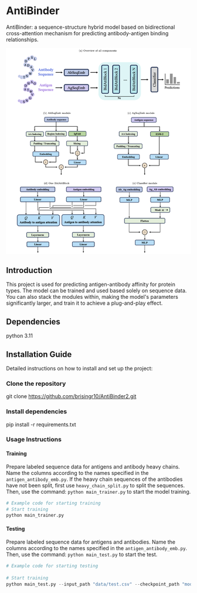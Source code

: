 # AntiBinder
AntiBinder: a sequence-structure hybrid model based on bidirectional cross-attention mechanism for predicting antibody-antigen binding relationships.

![framework](./figures/model_all.png)

## Introduction
This project is used for predicting antigen-antibody affinity for protein types. The model can be trained and used based solely on sequence data. You can also stack the modules within, making the model's parameters significantly larger, and train it to achieve a plug-and-play effect.

## Dependencies
python 3.11

## Installation Guide
Detailed instructions on how to install and set up the project:

### Clone the repository
git clone https://github.com/brisingr10/AntiBinder2.git

### Install dependencies
pip install -r requirements.txt

### Usage Instructions
#### Training
Prepare labeled sequence data for antigens and antibody heavy chains. Name the columns according to the names specified in the `antigen_antibody_emb.py`. If the heavy chain sequences of the antibodies have not been split, first use `heavy_chain_split.py` to split the sequences. Then, use the command: `python main_trainer.py` to start the model training.

```python
# Example code for starting training
# Start training
python main_trainer.py
```
#### Testing
Prepare labeled sequence data for antigens and antibodies. Name the columns according to the names specified in the `antigen_antibody_emb.py`. Then, use the command: `python main_test.py` to start the test.
```python
# Example code for starting testing

# Start training
python main_test.py --input_path "data/test.csv" --checkpoint_path "models/my_model.pth"
```
